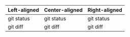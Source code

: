 Left-aligned | Center-aligned | Right-aligned 
-----        |  ------------  | --------     
git status   | git status     | git status    
git diff     | git diff       | git diff      
